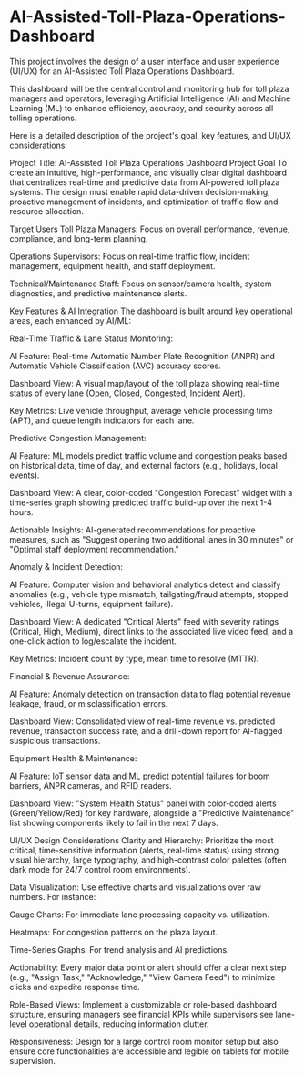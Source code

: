 # AI-Assisted-Toll-Plaza-Operations-Dashboard
This project involves the design of a user interface and user experience (UI/UX) for an AI-Assisted Toll Plaza Operations Dashboard.

This dashboard will be the central control and monitoring hub for toll plaza managers and operators, leveraging Artificial Intelligence (AI) and Machine Learning (ML) to enhance efficiency, accuracy, and security across all tolling operations.

Here is a detailed description of the project's goal, key features, and UI/UX considerations:

Project Title: AI-Assisted Toll Plaza Operations Dashboard
Project Goal
To create an intuitive, high-performance, and visually clear digital dashboard that centralizes real-time and predictive data from AI-powered toll plaza systems. The design must enable rapid data-driven decision-making, proactive management of incidents, and optimization of traffic flow and resource allocation.

Target Users
Toll Plaza Managers: Focus on overall performance, revenue, compliance, and long-term planning.

Operations Supervisors: Focus on real-time traffic flow, incident management, equipment health, and staff deployment.

Technical/Maintenance Staff: Focus on sensor/camera health, system diagnostics, and predictive maintenance alerts.

Key Features & AI Integration
The dashboard is built around key operational areas, each enhanced by AI/ML:

Real-Time Traffic & Lane Status Monitoring:

AI Feature: Real-time Automatic Number Plate Recognition (ANPR) and Automatic Vehicle Classification (AVC) accuracy scores.

Dashboard View: A visual map/layout of the toll plaza showing real-time status of every lane (Open, Closed, Congested, Incident Alert).

Key Metrics: Live vehicle throughput, average vehicle processing time (APT), and queue length indicators for each lane.

Predictive Congestion Management:

AI Feature: ML models predict traffic volume and congestion peaks based on historical data, time of day, and external factors (e.g., holidays, local events).

Dashboard View: A clear, color-coded "Congestion Forecast" widget with a time-series graph showing predicted traffic build-up over the next 1-4 hours.

Actionable Insights: AI-generated recommendations for proactive measures, such as "Suggest opening two additional lanes in 30 minutes" or "Optimal staff deployment recommendation."

Anomaly & Incident Detection:

AI Feature: Computer vision and behavioral analytics detect and classify anomalies (e.g., vehicle type mismatch, tailgating/fraud attempts, stopped vehicles, illegal U-turns, equipment failure).

Dashboard View: A dedicated "Critical Alerts" feed with severity ratings (Critical, High, Medium), direct links to the associated live video feed, and a one-click action to log/escalate the incident.

Key Metrics: Incident count by type, mean time to resolve (MTTR).

Financial & Revenue Assurance:

AI Feature: Anomaly detection on transaction data to flag potential revenue leakage, fraud, or misclassification errors.

Dashboard View: Consolidated view of real-time revenue vs. predicted revenue, transaction success rate, and a drill-down report for AI-flagged suspicious transactions.

Equipment Health & Maintenance:

AI Feature: IoT sensor data and ML predict potential failures for boom barriers, ANPR cameras, and RFID readers.

Dashboard View: "System Health Status" panel with color-coded alerts (Green/Yellow/Red) for key hardware, alongside a "Predictive Maintenance" list showing components likely to fail in the next 7 days.

UI/UX Design Considerations
Clarity and Hierarchy: Prioritize the most critical, time-sensitive information (alerts, real-time status) using strong visual hierarchy, large typography, and high-contrast color palettes (often dark mode for 24/7 control room environments).

Data Visualization: Use effective charts and visualizations over raw numbers. For instance:

Gauge Charts: For immediate lane processing capacity vs. utilization.

Heatmaps: For congestion patterns on the plaza layout.

Time-Series Graphs: For trend analysis and AI predictions.

Actionability: Every major data point or alert should offer a clear next step (e.g., "Assign Task," "Acknowledge," "View Camera Feed") to minimize clicks and expedite response time.

Role-Based Views: Implement a customizable or role-based dashboard structure, ensuring managers see financial KPIs while supervisors see lane-level operational details, reducing information clutter.

Responsiveness: Design for a large control room monitor setup but also ensure core functionalities are accessible and legible on tablets for mobile supervision.
